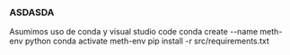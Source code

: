 ### ASDASDA
Asumimos uso de conda y visual studio code
conda create --name meth-env python
conda activate meth-env
pip install -r src/requirements.txt